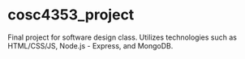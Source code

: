 # cosc4353_project
Final project for software design class. Utilizes technologies such as HTML/CSS/JS, Node.js - Express, and MongoDB.
